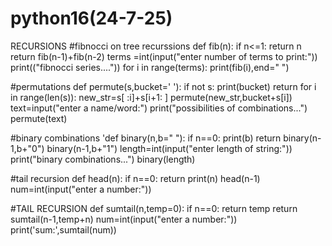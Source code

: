 # python16(24-7-25)
RECURSIONS
#fibnocci on tree recurssions
def fib(n):
    if n<=1:
        return n
    return fib(n-1)+fib(n-2)
terms =int(input("enter number of terms to print:"))
print(("fibnocci series...."))
for i in range(terms):
    print(fib(i),end=" ")


 #permutations
def permute(s,bucket=' '):
    if not s:
        print(bucket)
        return
    for i in range(len(s)):
        new_str=s[ :i]+s[i+1: ]
        permute(new_str,bucket+s[i])
text=input("enter a name/word:")
print("possibilities of combinations...")
permute(text)




#binary combinations
'def binary(n,b=" "):
    if n==0:
        print(b)
        return
    binary(n-1,b+"0")
    binary(n-1,b+"1")
length=int(input("enter length of string:"))
print("binary combinations...")
binary(length)


#tail recursion
def head(n):
    if n==0:
        return
    print(n)
    head(n-1)
num=int(input("enter a number:"))




#TAIL RECURSION
def sumtail(n,temp=0):
    if n==0:
        return temp
    return sumtail(n-1,temp+n)
num=int(input("enter  a number:"))
print('sum:',sumtail(num))

